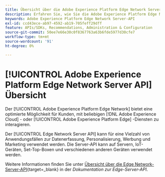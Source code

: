 ```yaml
---
title: Übersicht über die Adobe Experience Platform Edge Network Server-API
description: Erfahren Sie, wie Sie die Adobe Experience Platform Edge Network Server-API verwenden.
keywords: Adobe Experience Platform Edge Network Server-API
exl-id: ccd43ece-ab97-4592-ab19-705feff29dff
feature: APIs/SDKs, Recommendations, Administration & Configuration
source-git-commit: 50ee7e66e30c0f8367763a63b6fde5977d30cfe7
workflow-type: tm+mt
source-wordcount: '91'
ht-degree: 0%

---
```


# [!UICONTROL Adobe Experience Platform Edge Network Server API] Übersicht

Der [!UICONTROL Adobe Experience Platform Edge Network] bietet eine optimierte Möglichkeit für Kunden, mit beliebigen [!DNL Adobe Experience Cloud] - oder [!UICONTROL Adobe Experience Platform Edge] -Diensten zu interagieren.

Der [!UICONTROL Edge Network Server API] kann für eine Vielzahl von Anwendungsfällen zur Datenerfassung, Personalisierung, Werbung und Marketing verwendet werden. Die Server-API kann auf Servern, IoT-Geräten, Set-Top-Boxen und verschiedenen anderen Geräten verwendet werden.

Weitere Informationen finden Sie unter [Übersicht über die Edge Network-Server-API](https://experienceleague.adobe.com/docs/experience-platform/edge-network-server-api/overview.html){target=_blank} in der *Dokumentation zur Edge-Server-API*.
